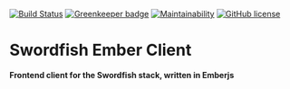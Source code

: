 <!-- @format -->

[![Build Status](https://travis-ci.org/peavers/swordfish-ember-client.svg?branch=master)](https://travis-ci.org/peavers/swordfish-ember-client)
[![Greenkeeper badge](https://badges.greenkeeper.io/peavers/swordfish-ember-client.svg)](https://greenkeeper.io/)
[![Maintainability](https://api.codeclimate.com/v1/badges/477ac208fa6deedc16e4/maintainability)](https://codeclimate.com/github/peavers/swordfish-ember-client/maintainability)
[![GitHub license](https://img.shields.io/github/license/mashape/apistatus.svg)](https://github.com/peavers/swordfish/blob/master/LICENSE)

# Swordfish Ember Client

**Frontend client for the Swordfish stack, written in Emberjs**
